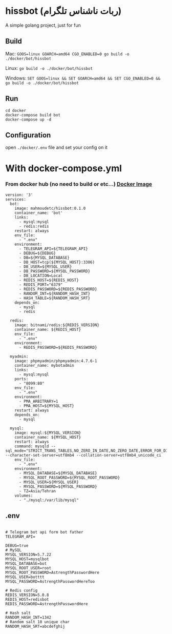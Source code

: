 # hissbot (ربات ناشناس تلگرام)
A simple golang project, just for fun

## Build

Mac:
`GOOS=linux GOARCH=amd64 CGO_ENABLED=0 go build -o ./docker/bot/hissbot`

Linux:
`go build -o ./docker/bot/hissbot`

Windows:
`SET GOOS=linux && SET GOARCH=amd64 && SET CGO_ENABLED=0 && go build -o ./docker/bot/hissbot`

## Run
```
cd docker
docker-compose build bot
docker-compose up -d
```

## Configuration
open `./docker/.env` file and set your config on it


# With docker-compose.yml
### From docker hub (no need to build or etc...)  [Docker Image](https://hub.docker.com/repository/docker/mahmoudetc/hissbot)

```
version: '3'
services:
  bot:
    image: mahmoudetc/hissbot:0.1.0
    container_name: 'bot'
    links:
      - mysql:mysql
      - redis:redis
    restart: always
    env_file:
      - ".env"
    environment:
      - TELEGRAM_API=${TELEGRAM_API}
      - DEBUG=${DEBUG}
      - DB=${MYSQL_DATABASE}
      - DB_HOST=tcp(${MYSQL_HOST}:3306)
      - DB_USER=${MYSQL_USER}
      - DB_PASSWORD=${MYSQL_PASSWORD}
      - DB_LOCATION=Local
      - REDIS_HOST=${REDIS_HOST}
      - REDIS_PORT="6379"
      - REDIS_PASSWORD=${REDIS_PASSWORD}
      - RANDOM_INT=${RANDOM_HASH_INT}
      - HASH_TABLE=${RANDOM_HASH_SRT}
    depends_on:
      - mysql
      - redis

  redis:
    image: bitnami/redis:${REDIS_VERSION}
    container_name: ${REDIS_HOST}
    env_file:
      - ".env"
    environment:
      - REDIS_PASSWORD=${REDIS_PASSWORD}

  myadmin:
    image: phpmyadmin/phpmyadmin:4.7.6-1
    container_name: mybotadmin
    links:
      - mysql:mysql
    ports:
      - "8099:80"
    env_file:
      - ".env"
    environment:
      - PMA_ARBITRARY=1
      - PMA_HOST=${MYSQL_HOST}
    restart: always
    depends_on:
      - mysql

  mysql:
    image: mysql:${MYSQL_VERSION}
    container_name: ${MYSQL_HOST}
    restart: always
    command: mysqld --sql_mode="STRICT_TRANS_TABLES,NO_ZERO_IN_DATE,NO_ZERO_DATE,ERROR_FOR_DIVISION_BY_ZERO,NO_AUTO_CREATE_USER,NO_ENGINE_SUBSTITUTION" --character-set-server=utf8mb4 --collation-server=utf8mb4_unicode_ci
    env_file:
      - ".env"
    environment:
      - MYSQL_DATABASE=${MYSQL_DATABASE}
      - MYSQL_ROOT_PASSWORD=${MYSQL_ROOT_PASSWORD}
      - MYSQL_USER=${MYSQL_USER}
      - MYSQL_PASSWORD=${MYSQL_PASSWORD}
      - TZ=Asia/Tehran
    volumes:
      - "./mysql:/var/lib/mysql"

```

## .env

```

# Telegram bot api form bot father
TELEGRAM_API=

DEBUG=true
# MySQL
MYSQL_VERSION=5.7.22
MYSQL_HOST=mysqlbot
MYSQL_DATABASE=bot
MYSQL_ROOT_USER=root
MYSQL_ROOT_PASSWORD=AstrengthPasswordHere
MYSQL_USER=botttt
MYSQL_PASSWORD=AstrengthPasswordHereToo

# Redis config
REDIS_VERSION=5.0.8
REDIS_HOST=redisbot
REDIS_PASSWORD=AstrengthPasswordHere

# Hash salt
RANDOM_HASH_INT=1342
# Random salt 10 unique char
RANDOM_HASH_SRT=abcdefghij

```
